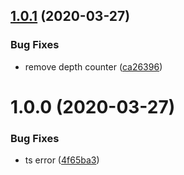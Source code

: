 ## [1.0.1](https://github.com/Pingid/ts-prove/compare/v1.0.0...v1.0.1) (2020-03-27)


### Bug Fixes

* remove depth counter ([ca26396](https://github.com/Pingid/ts-prove/commit/ca2639640e2e414c04228d251c96a05e5a4b32a2))

# 1.0.0 (2020-03-27)


### Bug Fixes

* ts error ([4f65ba3](https://github.com/Pingid/ts-prove/commit/4f65ba3200382b6d2b896e55d503e67d96e4d937))
